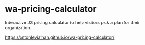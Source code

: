 # wa-pricing-calculator
Interactive JS pricing calculator to help visitors pick a plan for their organization.

https://antonleviathan.github.io/wa-pricing-calculator/ 
